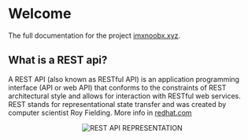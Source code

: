 # Welcome

The full documentation for the project [imxnoobx.xyz](https://imxnoobx.xyz).

## What is a REST api?

A REST API (also known as RESTful API) is an application programming interface (API or web API) that conforms to the constraints of REST architectural style and allows for interaction with RESTful web services. REST stands for representational state transfer and was created by computer scientist Roy Fielding.
More info in [redhat.com](https://www.redhat.com/en/topics/api/what-is-a-rest-api)

<center>
<img src="https://developers.giphy.com/branch/master/static/api-512d36c09662682717108a38bbb5c57d.gif" alt="REST API REPRESENTATION" />
</center>
